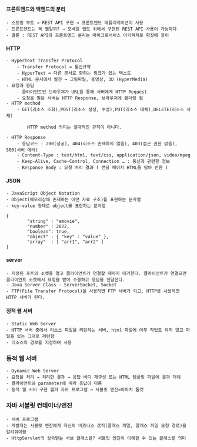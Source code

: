 #### 프론트엔드와 백엔드의 분리
    - 스프링 부트 → REST API 구현 → 프론트엔드 애플리케이션이 사용
    - 프론트엔드는 꼭 웹일까? → 모바일 앱도 위에서 구현된 REST API 사용이 가능하다
    - 결론 : REST API와 프론트엔드 분리는 마이크로서비스 아키텍처로 확장에 용이
#### HTTP
    - HyperText Transfer Protocol
        - Transfer Protocol = 통신규약
        - HyperText = 다른 문서로 향하는 링크가 있는 텍스트
        - HTML 문서에서 발전 → 그림파일, 동영상, 3D (HyperMedia)
    - 요청과 응답
        - 클라이언트인 브라우저가 URL을 통해 서버에게 HTTP Request
        - 요청을 받은 서버는 HTTP Response, 브라우저에 렌더링 됨
    - HTTP method
        - GET(리소스 조회),POST(리소스 생성, 수정),PUT(리소스 대체),DELETE(리소스 삭제)
            
            HTTP method 의미는 절대적인 규칙이 아니다.
            
    - HTTP Response
        - 응답코드 : 200(성공), 404(리소스 존재하지 않음), 403(접근 권한 없음), 500(서버 에러)
        - Content-Type : text/html, text/css, application/json, video/mpeg
        - Keep-Alive, Cache-Control, Connection … : 통신과 관련한 정보
        - Response Body : 요청 처리 결과 ( 랜딩 페이지 HTML을 담아 반환 )
#### JSON
    - JavaScript Object Notation
    - Object(메모리상에 존재하는 어떤 자료 구조)를 표현하는 문자열
    - key-value 형태로 object를 표현하는 문자열

```
{
		"string" : "emovie",
		"number" : 2022,
		"boolean": true,
		"object" : { "key" : "value" },
		"array"  : [ "arr1", "arr2" ]
}
```

#### server
	- 지정된 포트의 소켓을 열고 클라이언트가 연결할 때까지 대기한다. 클라이언트가 연결되면 클라이언트 소켓에서 요청을 받아 수행하고 응답을 전달한다.
	- Java Server Class - ServerSocket, Socket
	- FTP(File Transfer Protocol)을 사용하면 FTP 서버가 되고, HTTP를 사용하면 HTTP 서버가 된다.

#### 정적 웹 서버
	- Static Web Server
	- HTTP 서버 중에서 리소스 파일을 리턴하는 서버, html 파일에 아무 작업도 하지 않고 파일을 있는 그대로 리턴함
	- 리소스의 경로를 지정하여 사용

### 동적 웹 서버
	- Dynamic Web Server
	- 요청을 처리 → 처리한 결과 → 응답 바디 재구성 또는 HTML 템플릿 파일에 결과 대체
	- 클라이언트와 parameter에 따라 응답이 다름
	- 동적 웹 서버 구현 헬퍼 자바 프로그램 → 서블릿 엔진=아파치 톰캣

### 자바 서블릿 컨테이너/엔진
	- 서버 프로그램
	- 개발자는 서블릿 엔진에게 자신의 비즈니스 로직(클래스 파일, 클래스 파일 요청 경로)을 알려줘야함
	- HttpServlet의 상속받는 서브 클래스란? 서블릿 엔진이 이해할 수 있는 클래스를 의미
